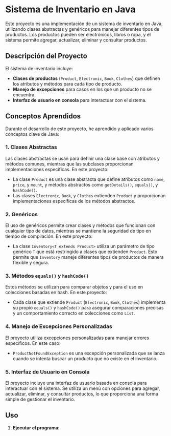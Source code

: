 # Sistema de Inventario en Java

Este proyecto es una implementación de un sistema de inventario en Java, utilizando clases abstractas y genéricos para manejar diferentes tipos de productos. Los productos pueden ser electrónicos, libros o ropa, y el sistema permite agregar, actualizar, eliminar y consultar productos.

## Descripción del Proyecto

El sistema de inventario incluye:
- **Clases de productos** (`Product`, `Electronic`, `Book`, `Clothes`) que definen los atributos y métodos para cada tipo de producto.
- **Manejo de excepciones** para casos en los que un producto no se encuentra.
- **Interfaz de usuario en consola** para interactuar con el sistema.

## Conceptos Aprendidos

Durante el desarrollo de este proyecto, he aprendido y aplicado varios conceptos clave de Java:

### 1. **Clases Abstractas**
Las clases abstractas se usan para definir una clase base con atributos y métodos comunes, mientras que las subclases proporcionan implementaciones específicas. En este proyecto:
- La clase `Product` es una clase abstracta que define atributos como `name`, `price`, y `mount`, y métodos abstractos como `getDetails()`, `equals()`, y `hashCode()`.
- Las clases `Electronic`, `Book`, y `Clothes` extienden `Product` y proporcionan implementaciones específicas de los métodos abstractos.

### 2. **Genéricos**
El uso de genéricos permite crear clases y métodos que funcionan con cualquier tipo de datos, mientras se mantiene la seguridad de tipo en tiempo de compilación. En este proyecto:
- La clase `Inventory<T extends Product>` utiliza un parámetro de tipo genérico `T` que está restringido a clases que extienden `Product`. Esto permite que `Inventory` maneje diferentes tipos de productos de manera flexible y segura.

### 3. **Métodos `equals()` y `hashCode()`**
Estos métodos se utilizan para comparar objetos y para el uso en colecciones basadas en hash. En este proyecto:
- Cada clase que extiende `Product` (`Electronic`, `Book`, `Clothes`) implementa su propio `equals()` y `hashCode()` para asegurar comparaciones precisas y un comportamiento correcto en colecciones como `List`.

### 4. **Manejo de Excepciones Personalizadas**
El proyecto utiliza excepciones personalizadas para manejar errores específicos. En este caso:
- `ProductNotFoundException` es una excepción personalizada que se lanza cuando se intenta buscar un producto que no existe en el inventario.

### 5. **Interfaz de Usuario en Consola**
El proyecto incluye una interfaz de usuario basada en consola para interactuar con el sistema. Se utiliza un menú con opciones para agregar, actualizar, eliminar, y consultar productos, lo que proporciona una forma simple de gestionar el inventario.

## Uso

1. **Ejecutar el programa:**
